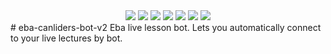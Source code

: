 <div align='center' textalign='center'>
<img src="https://img.shields.io/github/license/{omerhuseyingul}/{https://github.com/omerhuseyingul/eba-canliders-bot-v2}.svg">
<img src="https://img.shields.io/github/downloads/{username}/{repo-name}/total.svg">
<img src="https://img.shields.io/github/forks/{username}/{repo-name}.svg">
<img src="https://img.shields.io/github/stars/{username}/{repo-name}.svg">
<img src="https://img.shields.io/github/watchers/{username}/{repo-name}.svg">
<img src="https://img.shields.io/github/followers/{username}.svg?style=social&label=Follow&maxAge=2592000">
<img src="https://badge-size.herokuapp.com/{username}/{repo}/{branch}/{filename}">
</div>
# eba-canliders-bot-v2
Eba live lesson bot. Lets you automatically connect to your live lectures by bot.
